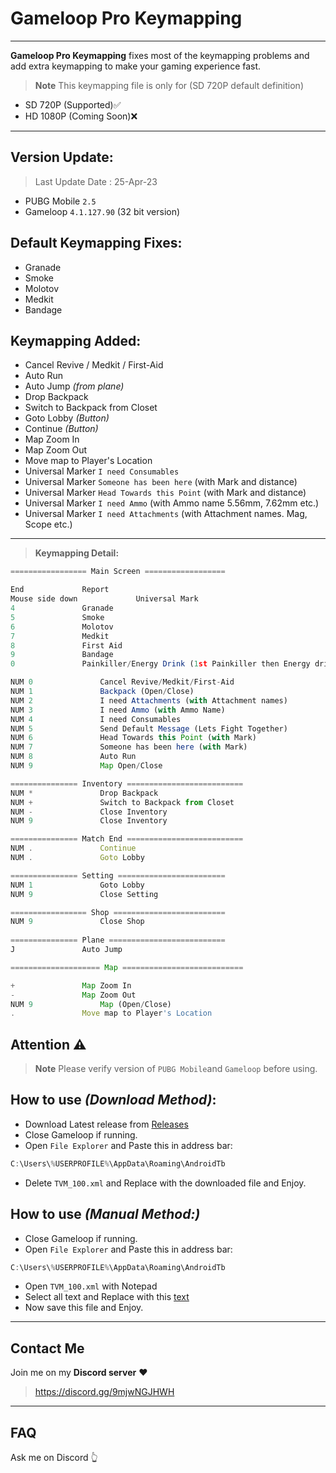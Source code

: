 # Gameloop Pro Keymapping

---

**Gameloop Pro Keymapping** fixes most of the keymapping problems and add extra keymapping to make your gaming experience fast. 
> **Note**
> This keymapping file is only for (SD 720P default definition)
- SD 720P (Supported)✅
- HD 1080P (Coming Soon)❌

---

## Version Update:
> Last Update Date : 25-Apr-23
- PUBG Mobile `2.5`
- Gameloop `4.1.127.90` (32 bit version)

## Default Keymapping Fixes:

- Granade
- Smoke
- Molotov
- Medkit
- Bandage

## Keymapping Added:

- Cancel Revive / Medkit / First-Aid
- Auto Run
- Auto Jump *(from plane)*
- Drop Backpack
- Switch to Backpack from Closet
- Goto Lobby *(Button)*
- Continue *(Button)*
- Map Zoom In
- Map Zoom Out
- Move map to Player's Location
- Universal Marker `I need Consumables`
- Universal Marker `Someone has been here` (with Mark and distance)
- Universal Marker `Head Towards this Point` (with Mark and distance)
- Universal Marker `I need Ammo` (with Ammo name 5.56mm, 7.62mm etc.)
- Universal Marker `I need Attachments` (with Attachment names. Mag, Scope etc.)

---

> **Keymapping Detail:**
```js
================= Main Screen ==================

End				Report
Mouse side down		        Universal Mark
4				Granade
5				Smoke
6				Molotov
7				Medkit
8				First Aid
9				Bandage
0				Painkiller/Energy Drink (1st Painkiller then Energy drink)

NUM 0				Cancel Revive/Medkit/First-Aid
NUM 1				Backpack (Open/Close)
NUM 2				I need Attachments (with Attachment names)
NUM 3				I need Ammo (with Ammo Name)
NUM 4				I need Consumables
NUM 5				Send Default Message (Lets Fight Together)
NUM 6				Head Towards this Point (with Mark)
NUM 7				Someone has been here (with Mark)
NUM 8				Auto Run
NUM 9				Map Open/Close

=============== Inventory ==========================
NUM *				Drop Backpack
NUM +				Switch to Backpack from Closet
NUM -				Close Inventory
NUM 9				Close Inventory

=============== Match End ==========================
NUM .				Continue
NUM .				Goto Lobby

=============== Setting ========================
NUM 1				Goto Lobby
NUM 9				Close Setting

================= Shop =========================
NUM 9				Close Shop
	
=============== Plane ==========================
J 				Auto Jump

==================== Map ===========================

+				Map Zoom In
-				Map Zoom Out
NUM 9				Map (Open/Close)
.				Move map to Player's Location
```

## Attention ⚠️

> **Note**
> Please verify version of `PUBG Mobile`and `Gameloop` before using.
## How to use *(Download Method)*:

- Download Latest release from [Releases](https://github.com/cool-dev-code/Gameloop-Pro-Keymapping/releases)
- Close Gameloop if running.
- Open `File Explorer` and Paste this in address bar: 
```js
C:\Users\%USERPROFILE%\AppData\Roaming\AndroidTb
```
- Delete `TVM_100.xml` and Replace with the downloaded file and Enjoy.

## How to use *(Manual Method:)*

- Close Gameloop if running.
- Open `File Explorer` and Paste this in address bar: 
```js
C:\Users\%USERPROFILE%\AppData\Roaming\AndroidTb
```
- Open `TVM_100.xml` with Notepad
- Select all text and Replace with this [text](https://github.com/cool-dev-code/Gameloop-Pro-Keymapping/blob/main/TVM_100.xml)
- Now save this file and Enjoy.

---
## Contact Me
Join me on my **Discord server** ❤️
> https://discord.gg/9mjwNGJHWH
---
## FAQ
Ask me on Discord 👆

